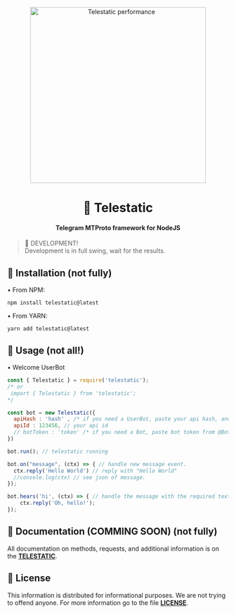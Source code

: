 

<p align="center">

  <img width="400" src="https://img.freepik.com/premium-vector/a-white-paper-airplane-flies-in-the-sky-with-clouds-copy-space-vector-illustration_297535-3084.jpg" alt="Telestatic performance">

<p>

<h1 align="center">🛫 Telestatic</h1>

<h4 align="center">Telegram MTProto framework for NodeJS</h4>

> 🚧 DEVELOPMENT! <br/> 
> Development is in full swing, wait for the results.

## 🔑 Installation (not fully)

• From NPM:

```
npm install telestatic@latest

```

• From YARN:

```
yarn add telestatic@latest

```

## 🔌 Usage (not all!)
•  Welcome UserBot 
```js
const { Telestatic } = require('telestatic');
/* or 
 import { Telestatic } from 'telestatic';
*/

const bot = new Telestatic({
  apiHash : 'hash' , /* if you need a UserBot, paste your api hash, and api id from my.telegram.org */
  apiId : 123456, // your api id
  // botToken : 'token' /* if you need a Bot, paste bot token from @BotFather */ 
})

bot.run(); // telestatic running

bot.on("message", (ctx) => { // handle new message event.
  ctx.reply('Hello World') // reply with "Hello World"
  //console.log(ctx) // see json of message.
});

bot.hears('hi', (ctx) => { // handle the message with the required text
    ctx.reply('Oh, hello!');
});

```
## 📁 Documentation (COMMING SOON) (not fully)

All documentation on methods, requests, and additional information is on the **[TELESTATIC](telestatic.github.io)**.

## 📃 License 

This information is distributed for informational purposes. We are not trying to offend anyone. For more information go to the file **[LICENSE](https://github.com/spelsinx/telestatic/blob/main/LICENSE)**. 
